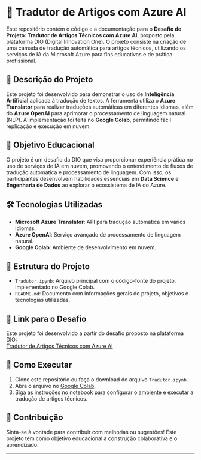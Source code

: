 
# 📝 Tradutor de Artigos com Azure AI

Este repositório contém o código e a documentação para o **Desafio de Projeto: Tradutor de Artigos Técnicos com Azure AI**, proposto pela plataforma DIO (Digital Innovation One). O projeto consiste na criação de uma camada de tradução automática para artigos técnicos, utilizando os serviços de IA da Microsoft Azure para fins educativos e de prática profissional.

## 📖 Descrição do Projeto

Este projeto foi desenvolvido para demonstrar o uso de **Inteligência Artificial** aplicada à tradução de textos. A ferramenta utiliza o **Azure Translator** para realizar traduções automáticas em diferentes idiomas, além do **Azure OpenAI** para aprimorar o processamento de linguagem natural (NLP). A implementação foi feita no **Google Colab**, permitindo fácil replicação e execução em nuvem.

## 🚀 Objetivo Educacional

O projeto é um desafio da DIO que visa proporcionar experiência prática no uso de serviços de IA em nuvem, promovendo o entendimento de fluxos de tradução automática e processamento de linguagem. Com isso, os participantes desenvolvem habilidades essenciais em **Data Science** e **Engenharia de Dados** ao explorar o ecossistema de IA do Azure.

## 🛠️ Tecnologias Utilizadas

- **Microsoft Azure Translator**: API para tradução automática em vários idiomas.
- **Azure OpenAI**: Serviço avançado de processamento de linguagem natural.
- **Google Colab**: Ambiente de desenvolvimento em nuvem.

## 📂 Estrutura do Projeto

- `Tradutor.ipynb`: Arquivo principal com o código-fonte do projeto, implementado no Google Colab.
- `README.md`: Documento com informações gerais do projeto, objetivos e tecnologias utilizadas.

## 🔗 Link para o Desafio

Este projeto foi desenvolvido a partir do desafio proposto na plataforma DIO:  
[Tradutor de Artigos Técnicos com Azure AI](https://web.dio.me/project/tradutor-de-artigos-tecnicos-com-azureai/learning/d09cfb84-6309-4e9d-ab5b-6a3817f0180c)

## 📝 Como Executar

1. Clone este repositório ou faça o download do arquivo `Tradutor.ipynb`.
2. Abra o arquivo no [Google Colab](https://colab.research.google.com/).
3. Siga as instruções no notebook para configurar o ambiente e executar a tradução de artigos técnicos.

## 🤝 Contribuição

Sinta-se à vontade para contribuir com melhorias ou sugestões! Este projeto tem como objetivo educacional a construção colaborativa e o aprendizado.

---
